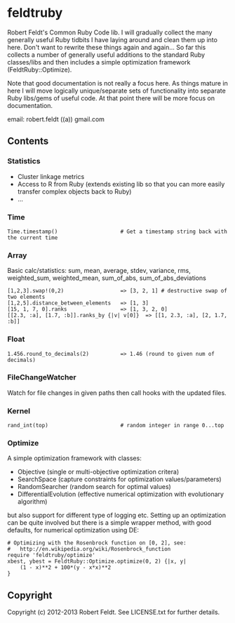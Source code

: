 feldtruby
=========
Robert Feldt's Common Ruby Code lib. I will gradually collect the many generally useful Ruby tidbits I have laying around and clean them up into here. Don't want to rewrite these things again and again... So far this collects a number of generally useful additions to the standard Ruby classes/libs and then includes a simple optimization framework (FeldtRuby::Optimize).

Note that good documentation is not really a focus here. As things mature in here I will move logically unique/separate sets of functionality into separate Ruby libs/gems of useful code. At that point there will be more focus on documentation.

email: robert.feldt ((a)) gmail.com

Contents
--------

### Statistics
* Cluster linkage metrics
* Access to R from Ruby (extends existing lib so that you can more easily transfer complex objects back to Ruby)
* ...

### Time
	Time.timestamp()    				# Get a timestamp string back with the current time

### Array

Basic calc/statistics: sum, mean, average, stdev, variance, rms, weighted_sum, weighted_mean,
sum_of_abs, sum_of_abs_deviations

	[1,2,3].swap!(0,2) 					=> [3, 2, 1] # destructive swap of two elements
	[1,2,5].distance_between_elements 	=> [1, 3]
    [15, 1, 7, 0].ranks					=> [1, 3, 2, 0]
    [[2.3, :a], [1.7, :b]].ranks_by {|v| v[0]}	=> [[1, 2.3, :a], [2, 1.7, :b]]

### Float
	1.456.round_to_decimals(2) 			=> 1.46 (round to given num of decimals)

### FileChangeWatcher
Watch for file changes in given paths then call hooks with the updated files.

### Kernel
	rand_int(top)	 					# random integer in range 0...top

### Optimize
A simple optimization framework with classes:

* Objective				(single or multi-objective optimization critera)
* SearchSpace			(capture constraints for optimization values/parameters)
* RandomSearcher 		(random search for optimal values)
* DifferentialEvolution	(effective numerical optimization with evolutionary algorithm)

but also support for different type of logging etc. Setting up an optimization can
be quite involved but there is a simple wrapper method, with good defaults, for
numerical optimization using DE:

	# Optimizing with the Rosenbrock function on [0, 2], see:
	# 	http://en.wikipedia.org/wiki/Rosenbrock_function
	require 'feldtruby/optimize'
	xbest, ybest = FeldtRuby::Optimize.optimize(0, 2) {|x, y|
		(1 - x)**2 + 100*(y - x*x)**2
	}

Copyright
------------
Copyright (c) 2012-2013 Robert Feldt. See LICENSE.txt for
further details.